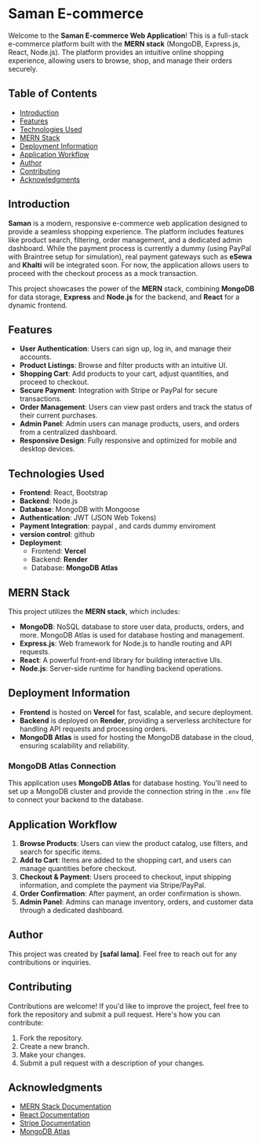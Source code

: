 # Saman E-commerce

Welcome to the **Saman E-commerce Web Application**! This is a full-stack e-commerce platform built with the **MERN stack** (MongoDB, Express.js, React, Node.js). The platform provides an intuitive online shopping experience, allowing users to browse, shop, and manage their orders securely.

## Table of Contents

- [Introduction](#introduction)
- [Features](#features)
- [Technologies Used](#technologies-used)
- [MERN Stack](#mern-stack)
- [Deployment Information](#deployment-information)
- [Application Workflow](#application-workflow)
- [Author](#author)
- [Contributing](#contributing)
- [Acknowledgments](#acknowledgments)

## Introduction

**Saman** is a modern, responsive e-commerce web application designed to provide a seamless shopping experience. The platform includes features like product search, filtering, order management, and a dedicated admin dashboard. While the payment process is currently a dummy (using PayPal with Braintree setup for simulation), real payment gateways such as **eSewa** and **Khalti** will be integrated soon. For now, the application allows users to proceed with the checkout process as a mock transaction.

This project showcases the power of the **MERN** stack, combining **MongoDB** for data storage, **Express** and **Node.js** for the backend, and **React** for a dynamic frontend.

## Features

- **User Authentication**: Users can sign up, log in, and manage their accounts.
- **Product Listings**: Browse and filter products with an intuitive UI.
- **Shopping Cart**: Add products to your cart, adjust quantities, and proceed to checkout.
- **Secure Payment**: Integration with Stripe or PayPal for secure transactions.
- **Order Management**: Users can view past orders and track the status of their current purchases.
- **Admin Panel**: Admin users can manage products, users, and orders from a centralized dashboard.
- **Responsive Design**: Fully responsive and optimized for mobile and desktop devices.

## Technologies Used

- **Frontend**: React, Bootstrap
- **Backend**: Node.js
- **Database**: MongoDB with Mongoose
- **Authentication**: JWT (JSON Web Tokens)
- **Payment Integration**: paypal , and cards dummy enviroment
- **version control**: github
- **Deployment**:
  - Frontend: **Vercel**
  - Backend: **Render**
  - Database: **MongoDB Atlas**

## MERN Stack

This project utilizes the **MERN stack**, which includes:

- **MongoDB**: NoSQL database to store user data, products, orders, and more. MongoDB Atlas is used for database hosting and management.
- **Express.js**: Web framework for Node.js to handle routing and API requests.
- **React**: A powerful front-end library for building interactive UIs.
- **Node.js**: Server-side runtime for handling backend operations.

## Deployment Information

- **Frontend** is hosted on **Vercel** for fast, scalable, and secure deployment.
- **Backend** is deployed on **Render**, providing a serverless architecture for handling API requests and processing orders.
- **MongoDB Atlas** is used for hosting the MongoDB database in the cloud, ensuring scalability and reliability.

### MongoDB Atlas Connection

This application uses **MongoDB Atlas** for database hosting. You'll need to set up a MongoDB cluster and provide the connection string in the `.env` file to connect your backend to the database.

## Application Workflow

1. **Browse Products**: Users can view the product catalog, use filters, and search for specific items.
2. **Add to Cart**: Items are added to the shopping cart, and users can manage quantities before checkout.
3. **Checkout & Payment**: Users proceed to checkout, input shipping information, and complete the payment via Stripe/PayPal.
4. **Order Confirmation**: After payment, an order confirmation is shown.
5. **Admin Panel**: Admins can manage inventory, orders, and customer data through a dedicated dashboard.

## Author

This project was created by **[safal lama]**. Feel free to reach out for any contributions or inquiries.

## Contributing

Contributions are welcome! If you'd like to improve the project, feel free to fork the repository and submit a pull request. Here's how you can contribute:

1. Fork the repository.
2. Create a new branch.
3. Make your changes.
4. Submit a pull request with a description of your changes.

## Acknowledgments

- [MERN Stack Documentation](https://www.mongodb.com/mern-stack)
- [React Documentation](https://reactjs.org/docs/getting-started.html)
- [Stripe Documentation](https://stripe.com/docs)
- [MongoDB Atlas](https://www.mongodb.com/cloud/atlas)
